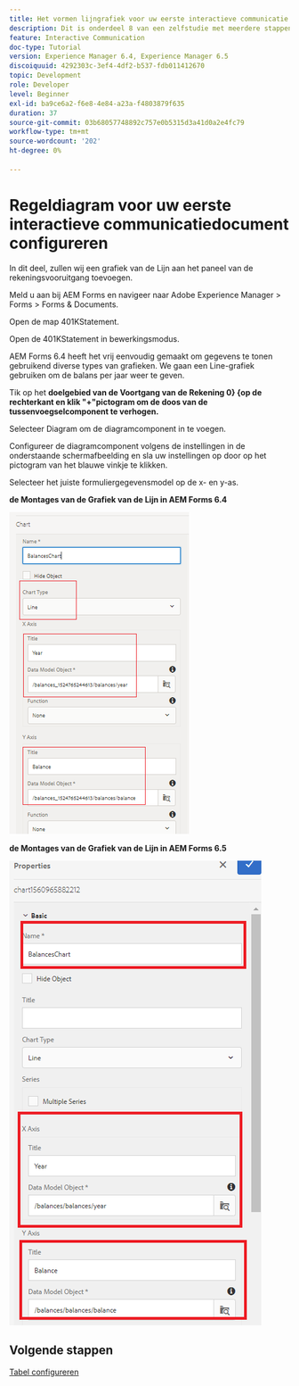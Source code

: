 ```yaml
---
title: Het vormen lijngrafiek voor uw eerste interactieve communicatie document deel 8
description: Dit is onderdeel 8 van een zelfstudie met meerdere stappen voor het maken van uw eerste interactieve communicatiedocument. In dit deel, zullen wij een grafiek van de Lijn aan het paneel van de rekeningsvooruitgang toevoegen.
feature: Interactive Communication
doc-type: Tutorial
version: Experience Manager 6.4, Experience Manager 6.5
discoiquuid: 4292303c-3ef4-4df2-b537-fdb011412670
topic: Development
role: Developer
level: Beginner
exl-id: ba9ce6a2-f6e8-4e84-a23a-f4803879f635
duration: 37
source-git-commit: 03b68057748892c757e0b5315d3a41d0a2e4fc79
workflow-type: tm+mt
source-wordcount: '202'
ht-degree: 0%

---
```


# Regeldiagram voor uw eerste interactieve communicatiedocument configureren

In dit deel, zullen wij een grafiek van de Lijn aan het paneel van de rekeningsvooruitgang toevoegen.

Meld u aan bij AEM Forms en navigeer naar Adobe Experience Manager > Forms > Forms &amp; Documents.

Open de map 401KStatement.

Open de 401KStatement in bewerkingsmodus.

AEM Forms 6.4 heeft het vrij eenvoudig gemaakt om gegevens te tonen gebruikend diverse types van grafieken. We gaan een Line-grafiek gebruiken om de balans per jaar weer te geven.

Tik op het **doelgebied van de Voortgang van de Rekening 0&rbrace; &lbrace;op de rechterkant en klik &quot;+&quot;pictogram om de doos van de tussenvoegselcomponent te verhogen.**

Selecteer Diagram om de diagramcomponent in te voegen.

Configureer de diagramcomponent volgens de instellingen in de onderstaande schermafbeelding en sla uw instellingen op door op het pictogram van het blauwe vinkje te klikken.

Selecteer het juiste formuliergegevensmodel op de x- en y-as.

**de Montages van de Grafiek van de Lijn in AEM Forms 6.4**

![ linechart64 ](assets/linechart.png)

**de Montages van de Grafiek van de Lijn in AEM Forms 6.5**

![ linechart64 ](assets/linechart65.PNG)

## Volgende stappen

[Tabel configureren](./partnine.md)
